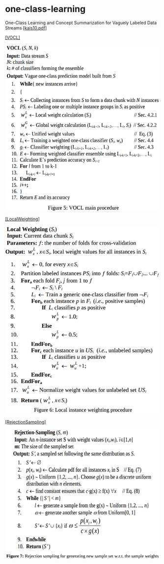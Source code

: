 # one-class-learning

One-Class Learning and Concept Summarization for Vaguely Labeled Data Streams
[[kais10.pdf]](http://www.cs.umb.edu/~ding/papers/kais10.pdf)

[[VOCL]](src/VOCL/VOCL.java)

![alt text](img/VOCL.png)

[[LocalWeighting]](src/VOCL/LocalWeighting.java)

![alt text](img/LocalWeighting.png)

[[RejectionSampling]](src/VOCL/RejectionSampling.java)

![alt text](img/RejectionSampling.png)
